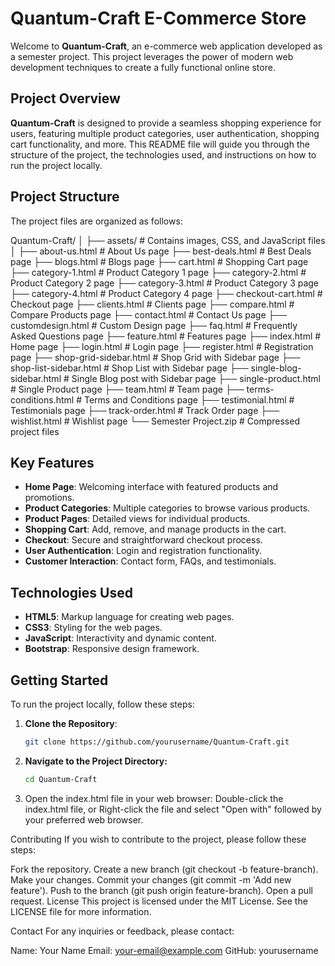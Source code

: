 # Quantum-Craft E-Commerce Store

Welcome to **Quantum-Craft**, an e-commerce web application developed as a semester project. This project leverages the power of modern web development techniques to create a fully functional online store. 

## Project Overview

**Quantum-Craft** is designed to provide a seamless shopping experience for users, featuring multiple product categories, user authentication, shopping cart functionality, and more. This README file will guide you through the structure of the project, the technologies used, and instructions on how to run the project locally.

## Project Structure

The project files are organized as follows:

Quantum-Craft/
│
├── assets/ # Contains images, CSS, and JavaScript files
│
├── about-us.html # About Us page
├── best-deals.html # Best Deals page
├── blogs.html # Blogs page
├── cart.html # Shopping Cart page
├── category-1.html # Product Category 1 page
├── category-2.html # Product Category 2 page
├── category-3.html # Product Category 3 page
├── category-4.html # Product Category 4 page
├── checkout-cart.html # Checkout page
├── clients.html # Clients page
├── compare.html # Compare Products page
├── contact.html # Contact Us page
├── customdesign.html # Custom Design page
├── faq.html # Frequently Asked Questions page
├── feature.html # Features page
├── index.html # Home page
├── login.html # Login page
├── register.html # Registration page
├── shop-grid-sidebar.html # Shop Grid with Sidebar page
├── shop-list-sidebar.html # Shop List with Sidebar page
├── single-blog-sidebar.html # Single Blog post with Sidebar page
├── single-product.html # Single Product page
├── team.html # Team page
├── terms-conditions.html # Terms and Conditions page
├── testimonial.html # Testimonials page
├── track-order.html # Track Order page
├── wishlist.html # Wishlist page
└── Semester Project.zip # Compressed project files


## Key Features

- **Home Page**: Welcoming interface with featured products and promotions.
- **Product Categories**: Multiple categories to browse various products.
- **Product Pages**: Detailed views for individual products.
- **Shopping Cart**: Add, remove, and manage products in the cart.
- **Checkout**: Secure and straightforward checkout process.
- **User Authentication**: Login and registration functionality.
- **Customer Interaction**: Contact form, FAQs, and testimonials.

## Technologies Used

- **HTML5**: Markup language for creating web pages.
- **CSS3**: Styling for the web pages.
- **JavaScript**: Interactivity and dynamic content.
- **Bootstrap**: Responsive design framework.

## Getting Started

To run the project locally, follow these steps:

1. **Clone the Repository**:
   ```bash
   git clone https://github.com/yourusername/Quantum-Craft.git

2. **Navigate to the Project Directory:**
   ```bash
   cd Quantum-Craft
3. Open the index.html file in your web browser:
      Double-click the index.html file, or
      Right-click the file and select "Open with" followed by your preferred web browser.

Contributing
If you wish to contribute to the project, please follow these steps:

Fork the repository.
Create a new branch (git checkout -b feature-branch).
Make your changes.
Commit your changes (git commit -m 'Add new feature').
Push to the branch (git push origin feature-branch).
Open a pull request.
License
This project is licensed under the MIT License. See the LICENSE file for more information.

Contact
For any inquiries or feedback, please contact:

Name: Your Name
Email: your-email@example.com
GitHub: yourusername
